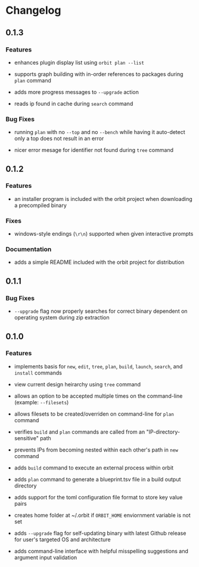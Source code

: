 <!--
This changelog follows a very particular format. 

Only the title 'changelog' may begin with 1 pound symbol '#'. 

Every version partition must begin with 2 pound symbols '##'. 

Any section under a version must begin wtih 3 pound symbols '###'. 

This is important for the auto-changelog extraction occuring during the CI/CD 
pipeline to list only the current verion's changes with every release. 
-->

# Changelog

## 0.1.3

### Features

- enhances plugin display list using `orbit plan --list`

- supports graph building with in-order references to packages during `plan` command

- adds more progress messages to `--upgrade` action

- reads ip found in cache during `search` command

### Bug Fixes

- running `plan` with no `--top` and no `--bench` while having it auto-detect only a top does not result in an error

- nicer error mesage for identifier not found during `tree` command

## 0.1.2

### Features

- an installer program is included with the orbit project when downloading a precompiled binary

### Fixes

- windows-style endings (`\r\n`) supported when given interactive prompts

### Documentation

- adds a simple README included with the orbit project for distribution

## 0.1.1

### Bug Fixes

- `--upgrade` flag now properly searches for correct binary dependent on operating system during zip extraction

## 0.1.0

### Features

- implements basis for `new`, `edit`, `tree`, `plan`, `build`, `launch`, `search`, and `install` commands

- view current design heirarchy using `tree` command

- allows an option to be accepted multiple times on the command-line (example: `--filesets`)

- allows filesets to be created/overriden on command-line for `plan` command

- verifies `build` and `plan` commands are called from an "IP-directory-sensitive" path

- prevents IPs from becoming nested within each other's path in `new` command

- adds `build` command to execute an external process within orbit

- adds `plan` command to generate a blueprint.tsv file in a build output directory

- adds support for the toml configuration file format to store key value pairs

- creates home folder at ~/.orbit if `ORBIT_HOME` enviornment variable is not set

- adds `--upgrade` flag for self-updating binary with latest Github release for user's targeted OS and architecture

- adds command-line interface with helpful misspelling suggestions and argument input validation